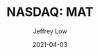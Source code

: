 ---
type: "report"
paper: "MAT_Jeffrey_Low.pdf"
author: "Jeffrey Low"
company: "Mattel Inc"
date: "2021-04-03"
summary: "Mattel, Inc. is an international toy manufacturer, advertiser,and distributor that offers their products in over 150 countries. Since 1945, they have aimed to entertain, educate,and inspire children through their collection of iconic brands including Fisher-Price, Barbie, MEGA,and Hot Wheels."
title: "NASDAQ: MAT"
---